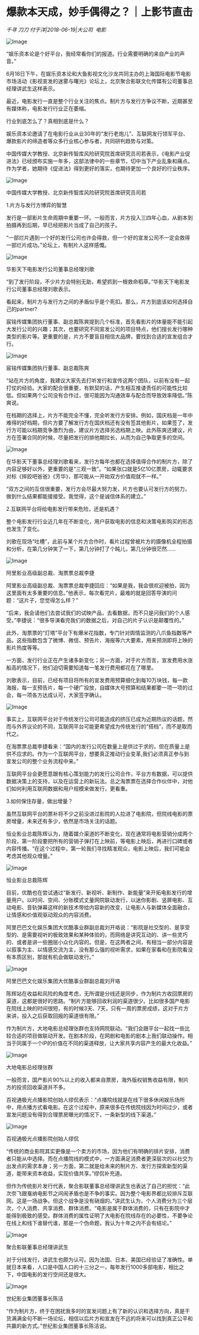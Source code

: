 # 爆款本天成，妙手偶得之？｜上影节直击

*千寻 刀刀 付于洋|2018-06-19|大公司 
                                                电影*

![Image](http://p3.pstatp.com/large/pgc-image/15294638414939ed1840c99)

“娱乐资本论是个好平台，我经常看你们的报道。行业需要明确的来自产业的声音。”

6月18日下午，在娱乐资本论和大鱼影视文化沙龙共同主办的上海国际电影节电影市场活动《影视宣发的迷雾与曙光》论坛上，北京聚合影联文化传媒有公司董事总经理讲武生这样表示。

最近，电影发行一直是整个行业关注的焦点。制片方与发行方争议不断，近期甚至有媒体称，电影发行行业正在萎缩。

行业到底怎么了？真相到底是什么？

娱乐资本论邀请了在电影行业从业30年的“发行老炮儿”、互联网发行领军平台、爆款影片的缔造者等众多行业核心参与者，共同研判趋势与对策。

中国传媒大学教授、北京新传智库风险研究院首席研究员司若表示，《电影产业促进法》已经颁布实施一年多，这部法律中的一些章节，切中当下产业乱象和痛点。作为学者，她期待《促进法》得到更好的落实，也期待更加一个良好的行业秩序。

![Image](http://p3.pstatp.com/large/pgc-image/15294638201366e0ee248bd)

中国传媒大学教授、北京新传智库风险研究院首席研究员司若

1.片方与发行方博弈的智慧

发行是一部影片生命周期中重要一环。一般而言，片方投入三四年心血，从剧本到拍摄再到后期，早已经把影片当成了自己的孩子。

“一部烂片遇到一个好的发行公司也许会得救，但一个好的宣发公司不一定会救得一部烂片成功。”论坛上，有制片人这样感慨。

![Image](http://p1.pstatp.com/large/pgc-image/15294638200980a6af12874)

华影天下电影发行公司董事总经理刘歌

“到了发行阶段，不少片方会特别无助，希望抓到一根救命稻草。”华影天下电影发行公司董事总经理刘歌表示。

看起来，制片方与发行方之间的矛盾似乎是个死扣。那么，片方到底该如何选择自己的partner?

宸铭传媒集团执行董事、副总裁陈爽提到几个标准，首先看影片的体量能不能引起大发行公司的兴趣；其次，也要研究不同宣发公司的项目特点，他们擅长发行哪种类型的影片等。更重要的是，片方不要盲目相信大品牌，要找到合适的宣发组合才行。

![Image](http://p3.pstatp.com/large/pgc-image/1529463820238012ab89aa4)

宸铭传媒集团执行董事、副总裁陈爽

“站在片方的角度，我建议大家先去打听发行和宣传这两个团队，以前有没有一起打仗的经验。大家的配合很重要，有默契的话，产生相互推诿责任的可能性比较低。但如果两个公司没有合作过，很可能因为沟通效率与配合而导致效率降低。”陈爽说。

在档期的选择上，片方不能完全不懂，完全听发行方安排。例如，国庆档是一年中难得的好档期，但片方要了解发行方在国庆档还有没有签其他影片，如果签了，发行方可能以档期竞争激烈为由，建议片方选择另选档期上映。此外陈爽还建议，片方在签署合同的时候，尽量把发行的排他期拉长，从而为自己争取更多的空间。

![Image](http://p9.pstatp.com/large/pgc-image/152946382021672e4b89b89)

在华影天下董事总经理刘歌看来，发行方每年也都在选择值得合作的制片方，除了内容足够好以外，更重要的是“三观一致”。“如果张口就是5亿10亿票房，动辄要求对标《摔跤吧爸爸》《芳华》，那可能从一开始双方价值观就不一样。”

“双方之间的互信很重要，发行方会尽最大努力发，片方也要认可发行方的努力，做到什么结果都能接接受。我觉得，这个是诚信体系的建立。”

2.互联网平台将给电影发行带来危险，还是机遇？

整个电影发行行业近几年在不断变化，用户获取电影的信息和决策电影购买的形态也发生了变化。

刘歌在现场“吐槽”，此前与某个片方合作时，看片过程曾被片方的摄像机全程拍摄和分析，在第几分钟笑了一下，第几分钟打了个盹儿，第几分钟很茫然……

![Image](http://p3.pstatp.com/large/pgc-image/15294638204063f2569f146)

阿里影业高级副总裁、淘票票总裁李捷

阿里影业高级副总裁、淘票票总裁李捷回应：“如果是我，我会很欢迎被拍，因为这里面有太多重要的信息。”他表示，每次看完片，最难的就是回答导演的问题：“这片子，您觉得怎么样？”

“后来，我会请他们去尝试我们的试映产品，去看数据，而不只是问我们的个人感受。”李捷说：“很多导演看完我们的数据之后，对自己的片子认识是颠覆性的。”

此外，淘票票的“灯塔”平台下有爆米花指数，专门针对舆情监测的八爪鱼指数等产品。这些指数包含了微博、微信、预告片、海报等六大要素，用来预测即将上映的影片热度等等。

一方面，发行行业正在产生诸多新变化；另一方面，对于片方而言，宣发费用水涨船高的情况下，他们迫切需要知道每一笔发行费用都花在了哪里。

刘歌表示，目前，已经有项目将所有的宣发费用预算细化到每10万块钱，每一款海报，每一支预告片，每一个硬广投放，自媒体大号预算和结果都要一项一项的过会，每一项各方达成认可，大家签字确认。

![Image](http://p3.pstatp.com/large/pgc-image/152946382066822706fdace)

事实上，互联网平台对于传统发行公司可能造成的挤压已成为近期热议的话题，然而与外界议论的不同，互联网平台可能更希望成为传统发行的“搭档”，而不是取而代之。

在淘票票总裁李捷看来：“国内的发行公司在数量上是供过于求的，但在质量上是供不应求的。作为一个互联网平台，想要真正推动行业变革,我们必须真正参与到宣发公司的整个业务流程中来。”

互联网平台会更愿意跟有核心策划能力的发行公司合作，平台方有数据，可以提供数据决策上的支持，以及在运营上的新玩法。总之淘票票在选择合作伙伴中，对他们如何利用互联网数据和用户规模来做发行，更看重。

3.如何保住存量，做出增量？

虽然互联网平台的票补将不少之前没进过影院的人拉进了电影院，但院线电影的票房增量，未来还有多少，依然是市场关注的话题。

恒业影业总裁陈辉认为，随着媒介渠道的不断变化，现在通常将电影营销分成两个阶段，第一阶段要把所有的营销子弹打在上映前，等电影上映后，再进行口碑或者内容传播。“在这个过程中，第一轮我们寻找精准观众，电影上映后，我们可能会考虑其他观众增量。”

![Image](http://p3.pstatp.com/large/pgc-image/152946382061585574ca409)

恒业影业总裁陈辉

目前，优酷也在尝试通过“新发行、新视听、新制作、新能量”来开拓电影发行的增量用户。以时间、空间、分账模式丈量网院联动发行，以迷你影剧、竖屏电影、互动电影、音轨弹幕这样的新技术带给内容新的改变，让电影人与新媒体全面融合，让情感和价值观驱动观众的内容消费。

阿里巴巴文化娱乐集团大优酷事业群副总裁刘开珞说：“影院是社交型的、是享受型的、是需要视听的极致效果和某种体验的，而网络是讲究互动的、讲一些灵巧的、或者是讲一些圈层小众化内容的。但是，在这两者之间，有相当一部分内容是以叙事为主、以情感交流为主，没有那么强的视听需求，如果在家看和在影院看没有本质区别，那就有机会做联动发行。”

![Image](http://p3.pstatp.com/large/pgc-image/1529463820723f1bf9e5ca0)

阿里巴巴文化娱乐集团大优酷事业群副总裁刘开珞

陈辉站在收益和风险的角度考虑，无所谓是分线还是同步，作为制片方收回票房的渠道，这都是很好的思路。“制片方能够回收利润的渠道很少。比如很多国产电影在院线上映的时间很短，有的时候3天、7天，只有一周的票房成绩，这对于片方来讲，投入之后获取回报的渠道很有限。”

作为制片方，大地电影总经理张群也支持网院联动。“我们会跟平台一起找一些比较合适的项目做联动开发。在剧本阶段，在网剧和电影的剧本上我们联动操作。相当于同属于一个IP的价值在不同的渠道释放，让大家共享内容产生的最大化收益。”

![Image](http://p3.pstatp.com/large/pgc-image/1529463820835c177d2fd34)

大地电影总经理张群

一般而言，国产影片90%以上的收入都来自票房，海外版权销售收益有限，制片方的投资回收渠道并不多。

百视通极光点播影院创始人缪侃表示：“点播院线就是在线下很多休闲娱乐场所中，用点播方式看电影。在这个过程中，原来很多在传统院线因为时间过少，或者宣发问题没有得到合理票房曝光的情况下，一条新型的线下渠道。”

![Image](http://p3.pstatp.com/large/pgc-image/1529463820871e71e49b25f)

百视通极光点播影院创始人缪侃

“传统的商业影院其实更像是一个卖方的市场，因为他们有明确的排片安排，消费者只能从中选择。而在点播院线的模式中，一方面满足消费者更深层次的以社交为出发点的需求本身；另一方面，第二就是给未来的制片方、发行方探索新型的渠道，能带来资本收益，实现价值共享。”缪侃补充道。

但作为传统影片发行代表，聚合影联董事总经理讲武生也表达了自己的担忧：“此次奈飞跟戛纳电影节之间闹矛盾也是不争的事实。因为整个电影界都比较排斥互联网。这是一场战争。但这个战争是没有硝烟的。”讲武生认为，个人消费分为三个层次，个人消费、共享消费、群体消费。“电影是属于群体消费的，只有在影院中才能得到极致的感受。群体消费的属性证明了大电影在院线存在的必要性，不要争论在线上和线下谁替代谁，那是一个伪命题，我认为十年之内不会有结论。”

![Image](http://p1.pstatp.com/large/pgc-image/152946382115649a39f16d9)

聚合影联董事总经理讲武生

对于分线发行，讲武生也颇为认可。因为法国、日本、美国已经验证了准确性。单就日本来看，人口是中国人口的十三分之一，每年发行1000多部电影，相比之下，中国电影的发行空间还是很大。

![Image](http://p1.pstatp.com/large/pgc-image/1529463821166c93960b846)

世纪影业集团董事长陈洁

“作为制片方，终于在困扰我多时的宣发问题上有了新的认识和选择方向，真是干货满满金句不断一场论坛，相信以后片方和宣发在不远的将来可以找到真正公平和共赢的新方式。”世纪影业集团董事长陈洁说。

